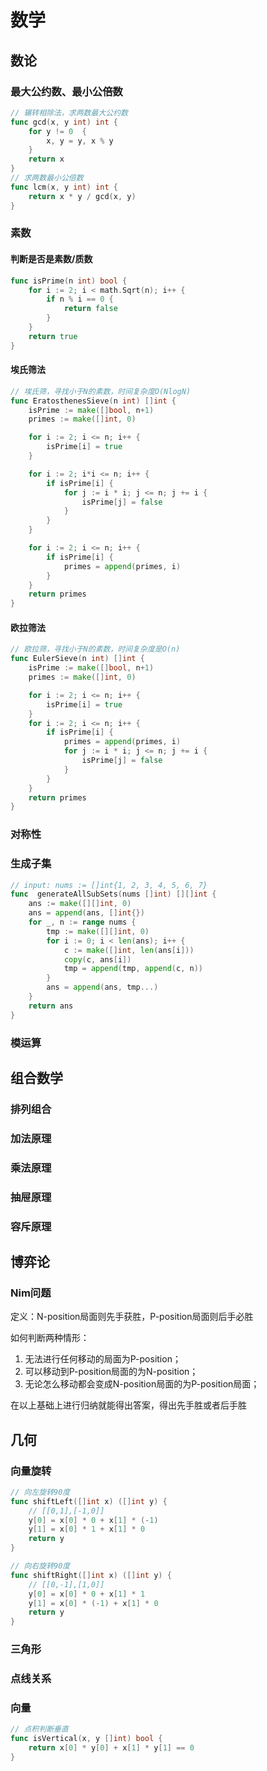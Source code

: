 # 数学

## 数论

### 最大公约数、最小公倍数

```go
// 辗转相除法，求两数最大公约数
func gcd(x, y int) int {
    for y != 0  {   
        x, y = y, x % y 
    }
    return x
}
// 求两数最小公倍数
func lcm(x, y int) int {
    return x * y / gcd(x, y)
}
```

### 素数

#### 判断是否是素数/质数

```go
func isPrime(n int) bool {
    for i := 2; i < math.Sqrt(n); i++ {
        if n % i == 0 {
            return false
        }
    }
    return true
}
```

#### 埃氏筛法

```go
// 埃氏筛，寻找小于N的素数，时间复杂度O(NlogN)
func EratosthenesSieve(n int) []int {
    isPrime := make([]bool, n+1)
    primes := make([]int, 0)

    for i := 2; i <= n; i++ {
        isPrime[i] = true
    }

    for i := 2; i*i <= n; i++ {
        if isPrime[i] {
            for j := i * i; j <= n; j += i {
                isPrime[j] = false
            }
        }
    }

    for i := 2; i <= n; i++ {
        if isPrime[i] {
            primes = append(primes, i)
        }
    }
    return primes
}
```

#### 欧拉筛法

```go
// 欧拉筛，寻找小于N的素数，时间复杂度是O(n)
func EulerSieve(n int) []int {
    isPrime := make([]bool, n+1)
    primes := make([]int, 0)

    for i := 2; i <= n; i++ {
        isPrime[i] = true
    }
    for i := 2; i <= n; i++ {
        if isPrime[i] {
            primes = append(primes, i)
            for j := i * i; j <= n; j += i {
                isPrime[j] = false
            }
        }
    }
    return primes
}
```

### 对称性

### 生成子集

```go
// input: nums := []int{1, 2, 3, 4, 5, 6, 7}
func  generateAllSubSets(nums []int) [][]int {
    ans := make([][]int, 0)
    ans = append(ans, []int{})
    for _, n := range nums {
        tmp := make([][]int, 0)
        for i := 0; i < len(ans); i++ {
            c := make([]int, len(ans[i]))
            copy(c, ans[i])
            tmp = append(tmp, append(c, n))
        }
        ans = append(ans, tmp...)
    }
    return ans
}
```

### 模运算

## 组合数学

### 排列组合

### 加法原理

### 乘法原理

### 抽屉原理

### 容斥原理

## 博弈论

### Nim问题

定义：N-position局面则先手获胜，P-position局面则后手必胜

如何判断两种情形：

1. 无法进行任何移动的局面为P-position；
2. 可以移动到P-position局面的为N-position；
3. 无论怎么移动都会变成N-position局面的为P-position局面；

在以上基础上进行归纳就能得出答案，得出先手胜或者后手胜

## 几何

### 向量旋转

```go
// 向左旋转90度
func shiftLeft([]int x) ([]int y) {
    // [[0,1],[-1,0]]
    y[0] = x[0] * 0 + x[1] * (-1)
    y[1] = x[0] * 1 + x[1] * 0
    return y
}

// 向右旋转90度
func shiftRight([]int x) ([]int y) {
    // [[0,-1],[1,0]]
    y[0] = x[0] * 0 + x[1] * 1
    y[1] = x[0] * (-1) + x[1] * 0
    return y
}
```

### 三角形

### 点线关系

### 向量

```go
// 点积判断垂直
func isVertical(x, y []int) bool {
    return x[0] * y[0] + x[1] * y[1] == 0
}
```
